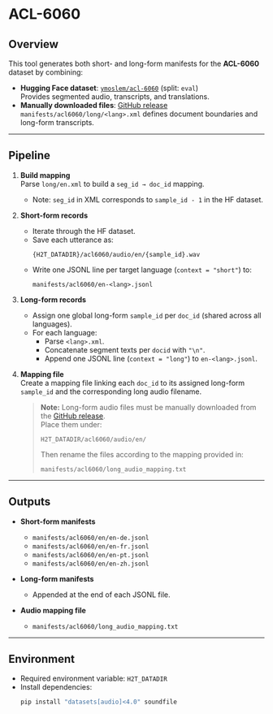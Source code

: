# ACL-6060

## Overview
This tool generates both short- and long-form manifests for the **ACL-6060** dataset by combining:

- **Hugging Face dataset**: [`ymoslem/acl-6060`](https://huggingface.co/datasets/ymoslem/acl-6060) (split: `eval`)  
  Provides segmented audio, transcripts, and translations.  
- **Manually downloaded files**: [GitHub release](https://github.com/sarapapi/hearing2translate/releases/tag/data-share-acl6060)  
  `manifests/acl6060/long/<lang>.xml` defines document boundaries and long-form transcripts.

---

## Pipeline
1. **Build mapping**  
   Parse `long/en.xml` to build a `seg_id → doc_id` mapping.  
   - Note: `seg_id` in XML corresponds to `sample_id - 1` in the HF dataset.

2. **Short-form records**  
   - Iterate through the HF dataset.  
   - Save each utterance as:  
     ```
     {H2T_DATADIR}/acl6060/audio/en/{sample_id}.wav
     ```  
   - Write one JSONL line per target language (`context = "short"`) to:  
     ```
     manifests/acl6060/en-<lang>.jsonl
     ```

3. **Long-form records**  
   - Assign one global long-form `sample_id` per `doc_id` (shared across all languages).  
   - For each language:  
     - Parse `<lang>.xml`.  
     - Concatenate segment texts per `docid` with `"\n"`.  
     - Append one JSONL line (`context = "long"`) to `en-<lang>.jsonl`.

4. **Mapping file**  
   Create a mapping file linking each `doc_id` to its assigned long-form `sample_id` and the corresponding long audio filename.  

   > **Note:** Long-form audio files must be manually downloaded from the [GitHub release](https://github.com/sarapapi/hearing2translate/releases/tag/data-share-acl6060).  
   > Place them under:  
   > ```
   > H2T_DATADIR/acl6060/audio/en/
   > ```  
   > Then rename the files according to the mapping provided in:  
   > ```
   > manifests/acl6060/long_audio_mapping.txt
   > ```

---

## Outputs
- **Short-form manifests**  
  - `manifests/acl6060/en/en-de.jsonl`  
  - `manifests/acl6060/en/en-fr.jsonl`  
  - `manifests/acl6060/en/en-pt.jsonl`  
  - `manifests/acl6060/en/en-zh.jsonl`

- **Long-form manifests**  
  - Appended at the end of each JSONL file.

- **Audio mapping file**  
  - `manifests/acl6060/long_audio_mapping.txt`

---

## Environment
- Required environment variable: `H2T_DATADIR`  
- Install dependencies:  
  ```bash
  pip install "datasets[audio]<4.0" soundfile